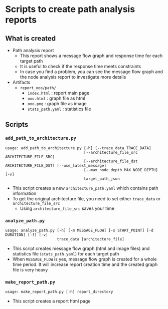# Scripts to create path analysis reports

## What is created

- Path analysis report
  - This report shows a message flow graph and response time for each target path
  - It is useful to check if the response time meets constraints
  - In case you find a problem, you can see the message flow graph and the node analysis report to investigate more details
- Artifacts
  - `report_ooo/path/`
    - `index.html` : report main page
    - `ooo.html` : graph file as html
    - `ooo.png` : graph file as image
    - `stats_path.yaml` : statistics file

## Scripts

### `add_path_to_architecture.py`

```sh:usage
usage: add_path_to_architecture.py [-h] [--trace_data TRACE_DATA]
                                   [--architecture_file_src ARCHITECTURE_FILE_SRC]
                                   [--architecture_file_dst ARCHITECTURE_FILE_DST] [--use_latest_message]
                                   [--max_node_depth MAX_NODE_DEPTH] [-v]
                                   target_path_json
```

- This script creates a new `architecture_path.yaml` which contains path information
- To get the original architecture file, you need to set either `trace_data` or `architecture_file_src`
  - Using `architecture_file_src` saves your time

### `analyze_path.py`

```sh:usage
usage: analyze_path.py [-h] [-m MESSAGE_FLOW] [-s START_POINT] [-d DURATION] [-f] [-v]
                       trace_data [architecture_file]
```

- This script creates message flow graph (html and image files) and statistics file (`stats_path.yaml`) for each target path
- When `MESSAGE_FLOW` is yes, message flow graph is created for a whole time period. It will increase report creation time and the created graph file is very heavy

### `make_report_path.py`

```sh:usage
usage: make_report_path.py [-h] report_directory
```

- This script creates a report html page
